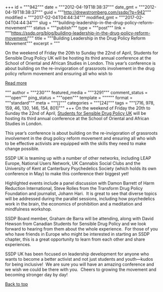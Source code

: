 +++
id = """942"""
date = """2012-04-19T18:38:37"""
date_gmt = """2012-04-19T18:38:37"""
guid = """http://drewstromberg.com/ssdp/?p=942"""
modified = """2017-02-04T04:44:34"""
modified_gmt = """2017-02-04T04:44:34"""
slug = """building-leadership-in-the-drug-policy-reform-movement"""
status = """publish"""
type = """post"""
link = """https://ssdp.org/blog/building-leadership-in-the-drug-policy-reform-movement/"""
title = """Building Leadership in the Drug Policy Reform Movement"""
excerpt = """<p>On the weekend of Friday the 20th to Sunday the 22nd of April, Students for Sensible Drug Policy UK will be hosting its third annual conference at the School of Oriental and African Studies in London. This year’s conference is about building on the re-invigoration of grassroots involvement in the drug policy reform movement and ensuring all who wish to</p>
<div class="h10"></div>
<p><a class="more-link2 flat" href="https://ssdp.org/blog/building-leadership-in-the-drug-policy-reform-movement/">Read more</a></p>
"""
author = """230"""
featured_media = """3291"""
comment_status = """open"""
ping_status = """open"""
template = """"""
format = """standard"""
meta = """[]"""
categories = """[24]"""
tags = """[716, 978, 159, 46, 130, 146, 154, 801]"""
+++
On the weekend of Friday the 20th to Sunday the 22nd of April, <a title="UK Students for Sensible Drug Policy " href="http://www.ssdp.org.uk/">Students for Sensible Drug Policy UK</a> will be hosting its third annual conference at the School of Oriental and African Studies in London.



This year’s conference is about building on the re-invigoration of grassroots involvement in the drug policy reform movement and ensuring all who wish to be effective activists are equipped with the skills they need to make change possible.



SSDP UK is teaming up with a number of other networks, including LEAP Europe, National Users Network, UK Cannabis Social Clubs and the University of Kent at Canterbury Psychedelics Society (which holds its own conference in May) to make this conference their biggest yet!



Highlighted events include a panel discussion with Damon Barrett of Harm Reduction International, Steve Rolles from the Transform Drug Policy Foundation and journalist, Johann Hari.  It is great to see that diverse topics will be addressed during the parallel sessions, including how psychedelics work in the brain, the economics of prohibition and a meditation and mindfulness workshop.



SSDP Board member, Graham de Barra will be attending, along with David Hewson from Canadian Students for Sensible Drug Policy and we look forward to hearing from them about the whole experience.  For those of you who have friends in Europe who might be interested in starting an SSDP chapter, this is a great opportunity to learn from each other and share experiences.



SSDP UK has been focused on leadership development for anyone who wants to become a better activist and not just students and youth—kudos for being inclusive!  We are sure you will have an amazing conference and we wish we could be there with you.  Cheers to growing the movement and becoming stronger day by day!



<a title="Back to Top" href="http://ssdp.org/news/blog/building-leadership-in-the-drug-policy-reform-movement#top">Back to top</a>
